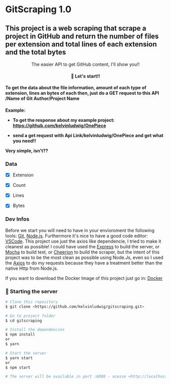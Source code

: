 # GitScraping 1.0
## This project is a web scraping that scrape a project in GitHub and return the number of files per extension and total lines of each extension and the total bytes
<p align="center">The easier API to get GitHub content, I'll show you!!</p>
<h4 align="center"> 
🚀 Let's start!!
</h4>
<h4>To get the data about the file information, amount of each type of extension, lines an bytes of each then, just do a GET request to this API /Name of Git Author/Project Name</h4>
<h4>Example:

- To get the response about my example project: https://github.com/kelvinludwig/OnePiece

- send a get request with Api Link/kelvinludwig/OnePiece and get what you need!!

Very simple, isn't??

</h4>

### Data
- [x] Extension
- [x] Count
- [x] Lines
- [x] Bytes


### Dev Infos

Before we start you will need to have in your envioroment the following tools:
[Git](https://git-scm.com), [Node.js](https://nodejs.org/en/). 
Furthermore it's nice to have a good code editor: [VSCode](https://code.visualstudio.com/).
This project use just the axios like dependencie, I tried to make it cleanest as possible!
I could have used the [Express](https://expressjs.com/pt-br/) to build the server, or [Mocha](https://mochajs.org/) to build test, or [Cheerion](https://www.npmjs.com/package/cheerio) to build the scraper, but the intent of this project was to be the most clean as possible using Node.Js, even so I used the [Axios](https://www.npmjs.com/package/axios) to do my requests because they have a treatment better than the native Http from Node.js.

If you want to download the Docker Image of this project just go in: [Docker](https://hub.docker.com/repository/docker/kelvinludwig/gitscraping_app)

### 🎲 Starting the server

```bash
# Clone this repository
$ git clone <https://github.com/kelvinludwig/gitscraping.git>

# Go to project folder
$ cd gitscraping

# Install the dependencies
$ npm install
or
$ yarn

# Start the server
$ yarn start
or
$ npm start

# The server will be available in port :8080 - acesse <http://localhost:8080>
```
